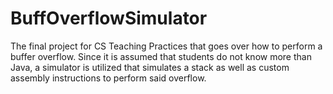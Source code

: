 # BuffOverflowSimulator
The final project for CS Teaching Practices that goes over how to perform a buffer overflow. Since it is assumed that students do not know more than Java, a simulator is utilized that simulates a stack as well as custom assembly instructions to perform said overflow.
